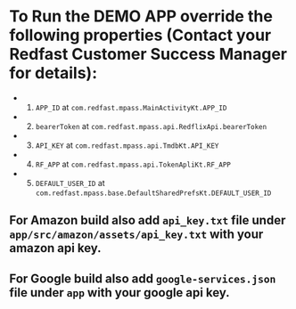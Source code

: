# To Run the DEMO APP override the following properties (Contact your Redfast Customer Success Manager for details):

- 1. `APP_ID` at `com.redfast.mpass.MainActivityKt.APP_ID`
- 2. `bearerToken` at `com.redfast.mpass.api.RedflixApi.bearerToken`
- 3. `API_KEY` at `com.redfast.mpass.api.TmdbKt.API_KEY`
- 4. `RF_APP` at `com.redfast.mpass.api.TokenApliKt.RF_APP`
- 5. `DEFAULT_USER_ID` at `com.redfast.mpass.base.DefaultSharedPrefsKt.DEFAULT_USER_ID`

## For Amazon build also add `api_key.txt` file under `app/src/amazon/assets/api_key.txt` with your amazon api key.

## For Google build also add `google-services.json` file under `app` with your google api key.
